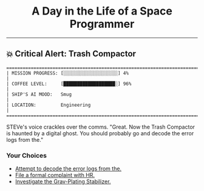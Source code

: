<h1 align="center">A Day in the Life of a Space Programmer</h1>

---

<h2 id="node-48">💥 Critical Alert: Trash Compactor</h2>

```
========================================================================
| MISSION PROGRESS: [░░░░░░░░░░░░░░░░░░░░] 4%                                  |
| COFFEE LEVEL:     [███████████████████░] 96%                                 |
| SHIP'S AI MOOD:   Smug                                                       |
| LOCATION:         Engineering                                                |
========================================================================
```

STEVe's voice crackles over the comms. "Great. Now the Trash Compactor is haunted by a digital ghost. You should probably go and decode the error logs from the."



### Your Choices

*   [Attempt to decode the error logs from the.](../stage-02/README-0052.md)
*   [File a formal complaint with HR.](./README-0050.md)
*   [Investigate the Grav-Plating Stabilizer.](../stage-02/README-0061.md)
